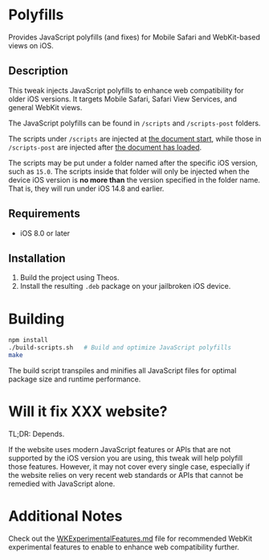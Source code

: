 # Polyfills

Provides JavaScript polyfills (and fixes) for Mobile Safari and WebKit-based views on iOS.

## Description

This tweak injects JavaScript polyfills to enhance web compatibility for older iOS versions. It targets Mobile Safari, Safari View Services, and general WebKit views.

The JavaScript polyfills can be found in `/scripts` and `/scripts-post` folders.

The scripts under `/scripts` are injected at [the document start](https://developer.apple.com/documentation/webkit/wkuserscriptinjectiontime/atdocumentstart?language=objc), while those in `/scripts-post` are injected after [the document has loaded](https://developer.apple.com/documentation/webkit/wkuserscriptinjectiontime/atdocumentend?language=objc).

The scripts may be put under a folder named after the specific iOS version, such as `15.0`. The scripts inside that folder will only be injected when the device iOS version is **no more than** the version specified in the folder name. That is, they will run under iOS 14.8 and earlier.

## Requirements

- iOS 8.0 or later

## Installation

1. Build the project using Theos.
2. Install the resulting `.deb` package on your jailbroken iOS device.

# Building

```sh
npm install
./build-scripts.sh   # Build and optimize JavaScript polyfills
make
```

The build script transpiles and minifies all JavaScript files for optimal package size and runtime performance.

# Will it fix XXX website?

TL;DR: Depends.

If the website uses modern JavaScript features or APIs that are not supported by the iOS version you are using, this tweak will help polyfill those features. However, it may not cover every single case, especially if the website relies on very recent web standards or APIs that cannot be remedied with JavaScript alone.

# Additional Notes

Check out the [WKExperimentalFeatures.md](WKExperimentalFeatures.md) file for recommended WebKit experimental features to enable to enhance web compatibility further.
